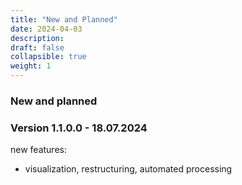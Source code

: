 ```yaml
---
title: "New and Planned"
date: 2024-04-03
description: 
draft: false
collapsible: true
weight: 1 
---
```

### New and planned

### Version 1.1.0.0 - 18.07.2024
new features:
- visualization, restructuring, automated processing